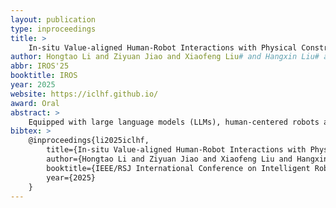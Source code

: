 ```yaml
---
layout: publication
type: inproceedings
title: >
    In-situ Value-aligned Human-Robot Interactions with Physical Constraints
author: Hongtao Li and Ziyuan Jiao and Xiaofeng Liu# and Hangxin Liu# and Zilong Zheng#
abbr: IROS'25
booktitle: IROS
year: 2025
website: https://iclhf.github.io/
award: Oral
abstract: >
    Equipped with large language models (LLMs), human-centered robots are now capable of performing a wide range of tasks that were previously deemed challenging or unattainable. However, merely completing tasks is insufficient for cognitive robots, who should learn and apply human preferences to future scenarios. In this work, we propose a framework that combines human preferences with physical constraints, requiring robots to complete tasks while considering both. Firstly, we developed a benchmark of everyday household activities, which are often evaluated based on specific preferences. We then introduced in-context learning from human feedback (ICLHF), where human feedback comes from direct instructions and adjustments made intentionally or unintentionally in daily life. Extensive sets of experiments, testing the ICLHF to generate task plans and balance physical constraints with preferences, have demonstrated the efficiency of our approach.
bibtex: >
    @inproceedings{li2025iclhf,
        title={In-situ Value-aligned Human-Robot Interactions with Physical Constraints},
        author={Hongtao Li and Ziyuan Jiao and Xiaofeng Liu and Hangxin Liu and Zilong Zheng},
        booktitle={IEEE/RSJ International Conference on Intelligent Robotics and Systems (IROS)},
        year={2025}
    }
---
```

